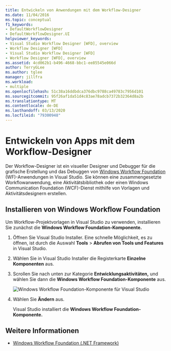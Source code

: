 ```yaml
---
title: Entwickeln von Anwendungen mit dem Workflow-Designer
ms.date: 11/04/2016
ms.topic: conceptual
f1_keywords:
- DefaultWorkflowDesigner
- DefaultWorkflowDesigner.UI
helpviewer_keywords:
- Visual Studio Workflow Designer [WFD], overview
- Workflow Designer [WFD]
- Visual Studio Workflow Designer [WFD]
- Workflow Designer [WFD], overview
ms.assetid: 4cd062b1-b496-4668-bbc1-ee85545e066d
author: TerryGLee
ms.author: tglee
manager: jillfra
ms.workload:
- multiple
ms.openlocfilehash: 51c38a16ddbdca376dbc9788ca49783c7956d101
ms.sourcegitcommit: 95f26af1da51d4c83ae78adcb7372b32364d8a2b
ms.translationtype: MT
ms.contentlocale: de-DE
ms.lasthandoff: 03/13/2020
ms.locfileid: "79300948"
---
```

# <a name="develop-apps-with-the-workflow-designer"></a>Entwickeln von Apps mit dem Workflow-Designer

Der Workflow-Designer ist ein visueller Designer und Debugger für die grafische Erstellung und das Debuggen von [Windows Workflow Foundation](/dotnet/framework/windows-workflow-foundation/index) (WF)-Anwendungen in Visual Studio. Sie können eine zusammengesetzte Workflowanwendung, eine Aktivitätsbibliothek oder einen Windows Communication Foundation (WCF)-Dienst mithilfe von Vorlagen und Aktivitätsdesignern erstellen.

## <a name="install-windows-workflow-foundation"></a>Installieren von Windows Workflow Foundation

Um Workflow-Projektvorlagen in Visual Studio zu verwenden, installieren Sie zunächst die **Windows Workflow Foundation-Komponente.**

1. Öffnen Sie Visual Studio Installer. Eine schnelle Möglichkeit, es zu öffnen, ist durch die Auswahl **Tools** > **Abrufen von Tools und Features** in Visual Studio.

1. Wählen Sie in Visual Studio Installer die Registerkarte **Einzelne Komponenten** aus.

1. Scrollen Sie nach unten zur Kategorie **Entwicklungsaktivitäten,** und wählen Sie dann die **Windows Workflow Foundation-Komponente** aus.

   ![Windows Workflow Foundation-Komponente für Visual Studio](media/windows-workflow-foundation-component.png)

1. Wählen Sie **Ändern** aus.

   Visual Studio installiert die **Windows Workflow Foundation-Komponente.**

## <a name="see-also"></a>Weitere Informationen

- [Windows Workflow Foundation (.NET Framework)](/dotnet/framework/windows-workflow-foundation/index)
